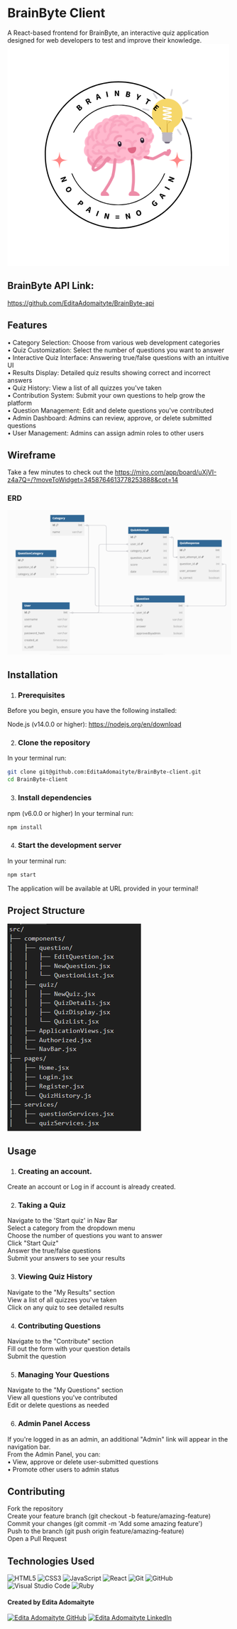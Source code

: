 # BrainByte Client

A React-based frontend for BrainByte, an interactive quiz application designed for web developers to test and improve their knowledge.
<img src="./src/pages/logo.png" alt="">


## BrainByte API Link:
https://github.com/EditaAdomaityte/BrainByte-api


## Features
<p></p>
• Category Selection: Choose from various web development categories<br>
• Quiz Customization: Select the number of questions you want to answer<br>
• Interactive Quiz Interface: Answering true/false questions with an intuitive UI<br>
• Results Display: Detailed quiz results showing correct and incorrect answers<br>
• Quiz History: View a list of all quizzes you've taken<br>
• Contribution System: Submit your own questions to help grow the platform<br>
• Question Management: Edit and delete questions you've contributed<br>
• Admin Dashboard: Admins can review, approve, or delete submitted questions<br> 
• User Management: Admins can assign admin roles to other users<br>

</p>

## Wireframe

Take a few minutes to check out the https://miro.com/app/board/uXjVI-z4a7Q=/?moveToWidget=3458764613778253888&cot=14

### ERD

<img src="./src/pages/ERD.png" alt="">


## Installation

1. ### Prerequisites
Before you begin, ensure you have the following installed:

Node.js (v14.0.0 or higher):
https://nodejs.org/en/download

2. ### Clone the repository
In your terminal run:
```sh
git clone git@github.com:EditaAdomaityte/BrainByte-client.git
cd BrainByte-client
```

3. ### Install dependencies
npm (v6.0.0 or higher) 
In your terminal run:
```sh
npm install
```

4. ### Start the development server
In your terminal run:
```sh
npm start
```
The application will be available at URL provided in your terminal!

## Project Structure
<img src="./src/pages/structure.png" alt="">


## Usage

1. ### Creating an account.
  Create an account or Log in if account is already created.
  
2. ### Taking a Quiz
<p>
Navigate to the 'Start quiz' in Nav Bar<br>
Select a category from the dropdown menu<br>
Choose the number of questions you want to answer<br>
Click "Start Quiz"<br>
Answer the true/false questions<br>
Submit your answers to see your results<br>
</p>

3. ### Viewing Quiz History
<p>
Navigate to the "My Results" section<br>
View a list of all quizzes you've taken<br>
Click on any quiz to see detailed results<br>
</p>

4. ### Contributing Questions
<p>
Navigate to the "Contribute" section<br>
Fill out the form with your question details<br>
Submit the question<br>
</p>

5. ### Managing Your Questions
<p>
Navigate to the "My Questions" section<br>
View all questions you've contributed<br>
Edit or delete questions as needed<br>
</p>

6. ### Admin Panel Access

<p>
If you're logged in as an admin, an additional "Admin" link will appear in the navigation bar.<br>
From the Admin Panel, you can:<br> 
• View, approve or delete user-submitted questions<br>
• Promote other users to admin status<br>
</p>


## Contributing
<p> 
Fork the repository<br>
Create your feature branch (git checkout -b feature/amazing-feature)<br>
Commit your changes (git commit -m 'Add some amazing feature')<br>
Push to the branch (git push origin feature/amazing-feature)<br>
Open a Pull Request<br>
</p>

## Technologies Used

![HTML5](https://img.shields.io/badge/html5%20-%23E34F26.svg?&style=for-the-badge&logo=html5&logoColor=white) ![CSS3](https://img.shields.io/badge/css3%20-%231572B6.svg?&style=for-the-badge&logo=css3&logoColor=white) ![JavaScript](https://img.shields.io/badge/javascript%20-%23323330.svg?&style=for-the-badge&logo=javascript&logoColor=%23F7DF1E) ![React](https://img.shields.io/badge/react%20-%2320232a.svg?&style=for-the-badge&logo=react&logoColor=%2361DAFB) ![Git](https://img.shields.io/badge/git%20-%23F05033.svg?&style=for-the-badge&logo=git&logoColor=white) ![GitHub](https://img.shields.io/badge/github%20-%23121011.svg?&style=for-the-badge&logo=github&logoColor=white) ![Visual Studio Code](https://img.shields.io/badge/VSCode%20-%23007ACC.svg?&style=for-the-badge&logo=visual-studio-code&logoColor=white) ![Ruby](https://img.shields.io/badge/ruby%20-%23CC342D.svg?&style=for-the-badge&logo=ruby&logoColor=white)

#### Created by Edita Adomaityte

<a href="https://github.com/EditaAdomaityte" target="_blank"><img src="https://img.shields.io/badge/github%20-%23121011.svg?&style=for-the-badge&logo=github&logoColor=white" alt="Edita Adomaityte GitHub" style="height: auto !important;width: auto !important;" /></a> <a href="https://linkedin.com/in/edita-adomaityte" target="_blank"><img src="https://img.shields.io/badge/linkedin%20-%230077B5.svg?&style=for-the-badge&logo=linkedin&logoColor=white" alt="Edita Adomaityte LinkedIn" style="height: auto !important;width: auto !important;" /></a>
